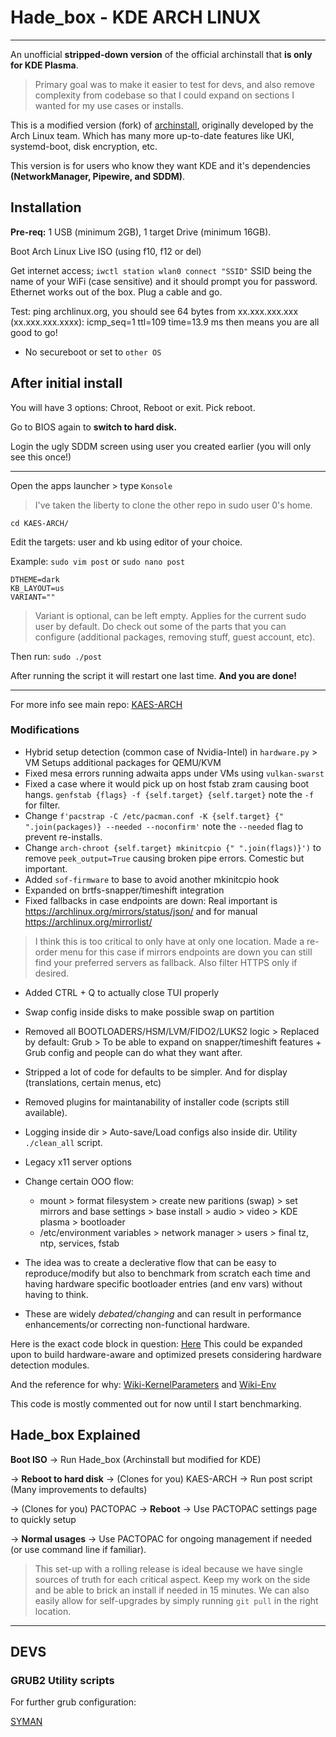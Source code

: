 # Hade_box - KDE ARCH LINUX

----

An unofficial **stripped-down version** of the official archinstall that **is only for KDE Plasma**.
> Primary goal was to make it easier to test for devs, and also remove complexity from codebase so that I could expand on sections I wanted for my use cases or installs.

This is a modified version (fork) of [archinstall](https://github.com/archlinux/archinstall), originally developed by the Arch Linux team. Which has many more up-to-date features like UKI, systemd-boot, disk encryption, etc.

This version is for users who know they want KDE and it's dependencies **(NetworkManager, Pipewire, and SDDM)**.

## Installation

**Pre-req:** 1 USB (minimum 2GB), 1 target Drive (minimum 16GB).

Boot Arch Linux Live ISO (using f10, f12 or del)

Get internet access; `iwctl station wlan0 connect "SSID"` SSID being the name of your WiFi (case sensitive) and it should prompt you for password.
Ethernet works out of the box. Plug a cable and go.

Test: ping archlinux.org, you should see 64 bytes from xx.xxx.xxx.xxx (xx.xxx.xxx.xxxx): icmp_seq=1 ttl=109 time=13.9 ms then means you are all good to go!

- No secureboot or set to `other OS`

## After initial install

You will have 3 options: Chroot, Reboot or exit. Pick reboot.

Go to BIOS again to **switch to hard disk.**

Login the ugly SDDM screen using user you created earlier (you will only see this once!)

---
Open the apps launcher > type `Konsole`
> I've taken the liberty to clone the other repo in sudo user 0's home.

```
cd KAES-ARCH/
```
Edit the targets: user and kb using editor of your choice.

Example: `sudo vim post` or `sudo nano post`

```
DTHEME=dark
KB_LAYOUT=us
VARIANT=""
```
> Variant is optional, can be left empty. Applies for the current sudo user by default. Do check out some of the parts that you can configure (additional packages, removing stuff, guest account, etc).

Then run: `sudo ./post`

After running the script it will restart one last time. **And you are done!**

---

For more info see main repo: [KAES-ARCH](https://github.com/h8d13/KAES-ARCH)

### Modifications

- Hybrid setup detection (common case of Nvidia-Intel) in `hardware.py` > VM Setups additional packages for QEMU/KVM
- Fixed mesa errors running adwaita apps under VMs using `vulkan-swarst`
- Fixed a case where it would pick up on host fstab zram causing boot hangs. `genfstab {flags} -f {self.target} {self.target}` note the `-f` for filter.
- Change `f'pacstrap -C /etc/pacman.conf -K {self.target} {" ".join(packages)} --needed --noconfirm'` note the `--needed` flag to prevent re-installs.
- Change `arch-chroot {self.target} mkinitcpio {" ".join(flags)}')` to remove `peek_output=True` causing broken pipe errors. Comestic but important.
- Added `sof-firmware` to base to avoid another mkinitcpio hook
- Expanded on brtfs-snapper/timeshift integration
- Fixed fallbacks in case endpoints are down: Real important is https://archlinux.org/mirrors/status/json/ and for manual https://archlinux.org/mirrorlist/
> I think this is too critical to only have at only one location.
> Made a re-order menu for this case if mirrors endpoints are down you can still find your preferred servers as fallback.
> Also filter HTTPS only if desired.
- Added CTRL + Q to actually close TUI properly
- Swap config inside disks to make possible swap on partition
- Removed all BOOTLOADERS/HSM/LVM/FIDO2/LUKS2 logic >  Replaced by default: Grub > To be able to expand on snapper/timeshift features + Grub config and people can do what they want after.
- Stripped a lot of code for defaults to be simpler. And for display (translations, certain menus, etc)
- Removed plugins for maintanability of installer code (scripts still available).
- Logging inside dir > Auto-save/Load configs also inside dir. Utility `./clean_all` script.
- Legacy x11 server options
- Change certain OOO flow:
    - mount > format filesystem > create new paritions (swap) > set mirrors and base settings > base install > audio > video > KDE plasma > bootloader
    - /etc/environment variables > network manager > users > final tz, ntp, services, fstab

- The idea was to create a declerative flow that can be easy to reproduce/modify but also to benchmark from scratch each time and having hardware specific bootloader entries (and env vars) without having to think.

- These are widely *debated/changing* and can result in performance enhancements/or correcting non-functional hardware.

Here is the exact code block in question: [Here](https://github.com/h8d13/Vase/blob/2247002707d68fb5b92542aae27d1fbfd18ed978/vase_os/hade_box/archinstall/lib/installer.py#L871C1-L875C10) This could be expanded upon to build hardware-aware and optimized presets considering hardware detection modules.

And the reference for why: [Wiki-KernelParameters](https://wiki.archlinux.org/title/Kernel_parameters) and [Wiki-Env](https://wiki.archlinux.org/title/Environment_variables)

This code is mostly commented out for now until I start benchmarking.

## Hade_box Explained

**Boot ISO** → Run Hade_box (Archinstall but modified for KDE)

→ **Reboot to hard disk** → (Clones for you) KAES-ARCH → Run post script (Many improvements to defaults)

→ (Clones for you) PACTOPAC →  **Reboot** → Use PACTOPAC settings page to quickly setup

→ **Normal usages** → Use PACTOPAC for ongoing management if needed (or use command line if familiar).

> This set-up with a rolling release is ideal because we have single sources of truth for each critical aspect. Keep my work on the side and be able to brick an install if needed in 15 minutes. We can also easily allow for self-upgrades by simply running `git pull` in the right location.

---

## DEVS

### GRUB2 Utility scripts

For further grub configuration:

[SYMAN](https://github.com/h8d13/Vase/tree/master/vase_os/hade_box/archinstall/grub2_utils)
